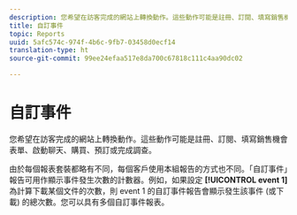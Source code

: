 ```yaml
---
description: 您希望在訪客完成的網站上轉換動作。這些動作可能是註冊、訂閱、填寫銷售機會表單、啟動聊天、購買、預訂或完成調查。
title: 自訂事件
topic: Reports
uuid: 5afc574c-974f-4b6c-9fb7-03458d0ecf14
translation-type: ht
source-git-commit: 99ee24efaa517e8da700c67818c111c4aa90dc02

---
```



# 自訂事件

您希望在訪客完成的網站上轉換動作。這些動作可能是註冊、訂閱、填寫銷售機會表單、啟動聊天、購買、預訂或完成調查。

由於每個報表套裝都略有不同，每個客戶使用本組報告的方式也不同。「自訂事件」報告可用作顯示事件發生次數的計數器。例如，如果設定 **[!UICONTROL event 1]** 為計算下載某個文件的次數，則 event 1 的自訂事件報告會顯示發生該事件 (或下載) 的總次數。您可以具有多個自訂事件報表。
